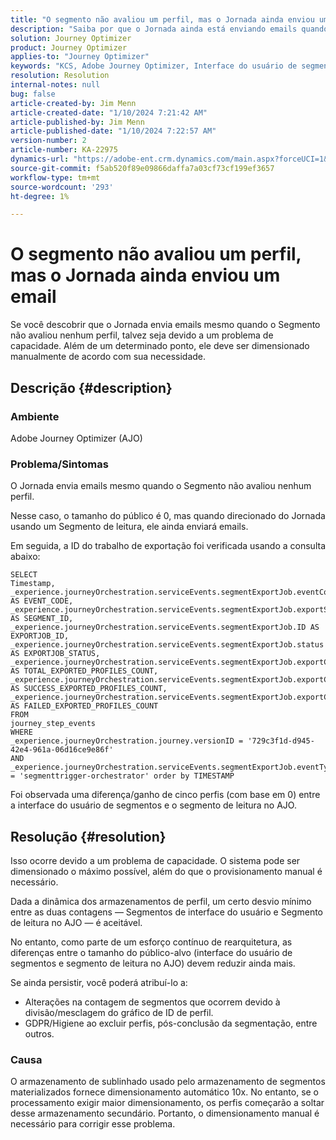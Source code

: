 ```yaml
---
title: "O segmento não avaliou um perfil, mas o Jornada ainda enviou um email"
description: "Saiba por que o Jornada ainda está enviando emails quando o Segmento não avaliou nenhum perfil. O dimensionamento manual é necessário para aumentar a capacidade."
solution: Journey Optimizer
product: Journey Optimizer
applies-to: "Journey Optimizer"
keywords: "KCS, Adobe Journey Optimizer, Interface do usuário de segmentos, Ler segmento no AJO"
resolution: Resolution
internal-notes: null
bug: false
article-created-by: Jim Menn
article-created-date: "1/10/2024 7:21:42 AM"
article-published-by: Jim Menn
article-published-date: "1/10/2024 7:22:57 AM"
version-number: 2
article-number: KA-22975
dynamics-url: "https://adobe-ent.crm.dynamics.com/main.aspx?forceUCI=1&pagetype=entityrecord&etn=knowledgearticle&id=74896ee6-88af-ee11-a569-6045bd006268"
source-git-commit: f5ab520f89e09866daffa7a03cf73cf199ef3657
workflow-type: tm+mt
source-wordcount: '293'
ht-degree: 1%

---
```


# O segmento não avaliou um perfil, mas o Jornada ainda enviou um email


Se você descobrir que o Jornada envia emails mesmo quando o Segmento não avaliou nenhum perfil, talvez seja devido a um problema de capacidade. Além de um determinado ponto, ele deve ser dimensionado manualmente de acordo com sua necessidade.

## Descrição {#description}


### Ambiente

Adobe Journey Optimizer (AJO)

### Problema/Sintomas

O Jornada envia emails mesmo quando o Segmento não avaliou nenhum perfil.

Nesse caso, o tamanho do público é 0, mas quando direcionado do Jornada usando um Segmento de leitura, ele ainda enviará emails.

Em seguida, a ID do trabalho de exportação foi verificada usando a consulta abaixo:


```
SELECT
Timestamp,
_experience.journeyOrchestration.serviceEvents.segmentExportJob.eventCode AS EVENT_CODE,
_experience.journeyOrchestration.serviceEvents.segmentExportJob.exportSegmentID AS SEGMENT_ID,
_experience.journeyOrchestration.serviceEvents.segmentExportJob.ID AS EXPORTJOB_ID,
_experience.journeyOrchestration.serviceEvents.segmentExportJob.status AS EXPORTJOB_STATUS,
_experience.journeyOrchestration.serviceEvents.segmentExportJob.exportCountTotal AS TOTAL_EXPORTED_PROFILES_COUNT,
_experience.journeyOrchestration.serviceEvents.segmentExportJob.exportCountRealized AS SUCCESS_EXPORTED_PROFILES_COUNT,
_experience.journeyOrchestration.serviceEvents.segmentExportJob.exportCountFailed AS FAILED_EXPORTED_PROFILES_COUNT
FROM
journey_step_events
WHERE
_experience.journeyOrchestration.journey.versionID = '729c3f1d-d945-42e4-961a-06d16ce9e86f' 
AND
_experience.journeyOrchestration.serviceEvents.segmentExportJob.eventType = 'segmenttrigger-orchestrator' order by TIMESTAMP
```


Foi observada uma diferença/ganho de cinco perfis (com base em 0) entre a interface do usuário de segmentos e o segmento de leitura no AJO.




## Resolução {#resolution}


Isso ocorre devido a um problema de capacidade. O sistema pode ser dimensionado o máximo possível, além do que o provisionamento manual é necessário.

Dada a dinâmica dos armazenamentos de perfil, um certo desvio mínimo entre as duas contagens — Segmentos de interface do usuário e Segmento de leitura no AJO — é aceitável.

No entanto, como parte de um esforço contínuo de rearquitetura, as diferenças entre o tamanho do público-alvo (interface do usuário de segmentos e segmento de leitura no AJO) devem reduzir ainda mais.

Se ainda persistir, você poderá atribuí-lo a:

- Alterações na contagem de segmentos que ocorrem devido à divisão/mesclagem do gráfico de ID de perfil.
- GDPR/Higiene ao excluir perfis, pós-conclusão da segmentação, entre outros.


### Causa

O armazenamento de sublinhado usado pelo armazenamento de segmentos materializados fornece dimensionamento automático 10x. No entanto, se o processamento exigir maior dimensionamento, os perfis começarão a soltar desse armazenamento secundário. Portanto, o dimensionamento manual é necessário para corrigir esse problema.
